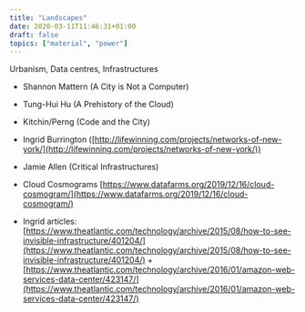 ```yaml
---
title: "Landscapes"
date: 2020-03-11T11:46:31+01:00
draft: false
topics: ["material", "power"]
---
```


Urbanism, Data centres, Infrastructures

- Shannon Mattern (A City is Not a Computer)
- Tung-Hui Hu (A Prehistory of the Cloud)
- Kitchin/Perng (Code and the City)

- Ingrid Burrington ([http://lifewinning.com/projects/networks-of-new-york/](http://lifewinning.com/projects/networks-of-new-york/))
- Jamie Allen (Critical Infrastructures)

- Cloud Cosmograms [https://www.datafarms.org/2019/12/16/cloud-cosmogram/](https://www.datafarms.org/2019/12/16/cloud-cosmogram/)
- Ingrid articles: [https://www.theatlantic.com/technology/archive/2015/08/how-to-see-invisible-infrastructure/401204/](https://www.theatlantic.com/technology/archive/2015/08/how-to-see-invisible-infrastructure/401204/) + [https://www.theatlantic.com/technology/archive/2016/01/amazon-web-services-data-center/423147/](https://www.theatlantic.com/technology/archive/2016/01/amazon-web-services-data-center/423147/)